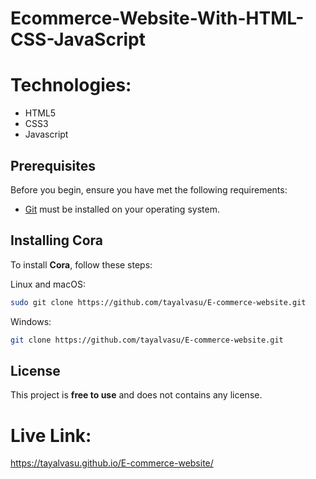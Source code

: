 # Ecommerce-Website-With-HTML-CSS-JavaScript

# Technologies:
* HTML5
* CSS3
* Javascript

## Prerequisites

Before you begin, ensure you have met the following requirements:

* [Git](https://git-scm.com/downloads "Download Git") must be installed on your operating system.

## Installing Cora

To install **Cora**, follow these steps:

Linux and macOS:

```bash
sudo git clone https://github.com/tayalvasu/E-commerce-website.git
```

Windows:

```bash
git clone https://github.com/tayalvasu/E-commerce-website.git
```
## License

This project is **free to use** and does not contains any license.

# Live Link:
https://tayalvasu.github.io/E-commerce-website/
